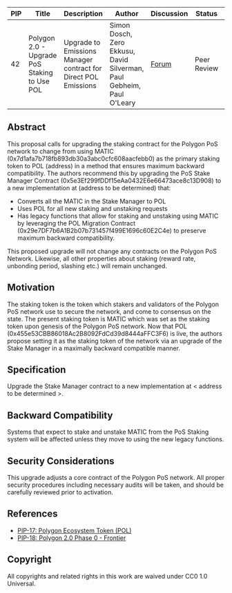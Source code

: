 | PIP               | Title                           | Description          | Author                        | Discussion | Status | Type                                     | Date                  |
|-------------------|---------------------------------|----------------------|-------------------------------|------------|--------|------------------------------------------|-----------------------|
| 42 | Polygon 2.0 - Upgrade PoS Staking to Use POL | Upgrade to Emissions Manager contract for Direct POL Emissions | Simon Dosch, Zero Ekkusu, David Silverman, Paul Gebheim, Paul O'Leary | [Forum](https://forum.polygon.technology/t/pip-41-enable-direct-pol-emissions-to-stakemanager-sol/17642) | Peer Review | Contracts | 2024-06-25 |

## Abstract

This proposal calls for upgrading the staking contract for the Polygon PoS network to change from using MATIC (0x7d1afa7b718fb893db30a3abc0cfc608aacfebb0) as the primary staking token to POL (address) in a method that ensures maximum backward compatibility. The authors recommend this by upgrading the PoS Stake Manager Contract (0x5e3Ef299fDDf15eAa0432E6e66473ace8c13D908) to a new implementation at (address to be determined) that:

* Converts all the MATIC in the Stake Manager to POL
* Uses POL for all new staking and unstaking requests
* Has legacy functions that allow for staking and unstaking using MATIC by leveraging the POL Migration Contract (0x29e7DF7b6A1B2b07b731457f499E1696c60E2C4e) to preserve maximum backward compatibility.

This proposed upgrade will not change any contracts on the Polygon PoS Network. Likewise, all other properties about staking (reward rate, unbonding period, slashing etc.) will remain unchanged.

## Motivation

The staking token is the token which stakers and validators of the Polygon PoS network use to secure the network, and come to consensus on the state. The present staking token is MATIC which was set as the staking token upon genesis of the Polygon PoS network. Now that POL (0x455e53CBB86018Ac2B8092FdCd39d8444aFFC3F6) is live, the authors propose setting it as the staking token of the network via an upgrade of the Stake Manager in a maximally backward compatible manner.

## Specification

Upgrade the Stake Manager contract to a new implementation at < address to be determined >.

## Backward Compatibility

Systems that expect to stake and unstake MATIC from the PoS Staking system will be affected unless they move to using the new legacy functions.

## Security Considerations

This upgrade adjusts a core contract of the Polygon PoS network. All proper security procedures including necessary audits will be taken, and should be carefully reviewed prior to activation.

## References

* [PIP-17: Polygon Ecosystem Token (POL)](https://github.com/maticnetwork/Polygon-Improvement-Proposals/blob/main/PIPs/PIP-17.md)
* [PIP-18: Polygon 2.0 Phase 0 - Frontier](https://github.com/maticnetwork/Polygon-Improvement-Proposals/blob/main/PIPs/PIP-18.md)

## Copyright

All copyrights and related rights in this work are waived under CC0 1.0 Universal.
